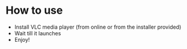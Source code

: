 # How to use
- Install VLC media player (from online or from the installer provided)
- Wait till it launches
- Enjoy!
